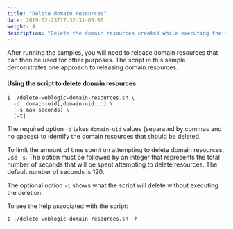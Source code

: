 ```yaml
---
title: "Delete domain resources"
date: 2019-02-23T17:32:31-05:00
weight: 4
description: "Delete the domain resources created while executing the samples."
---
```



After running the samples, you will need to release domain resources that
can then be used for other purposes. The script in this sample demonstrates one approach to releasing
domain resources.

#### Using the script to delete domain resources

```
$ ./delete-weblogic-domain-resources.sh \
  -d  domain-uid[,domain-uid...] \
  [-s max-seconds] \
  [-t]
```
The required option `-d` takes `domain-uid` values (separated
 by commas and no spaces) to identify the domain resources that should be deleted.

To limit the amount of time spent on attempting to delete domain resources, use `-s`.
The option must be followed by an integer that represents the total number of seconds
that will be spent attempting to delete resources. The default number of seconds is 120.

The optional option `-t` shows what the script will delete without executing the deletion.

To see the help associated with the script:
```
$ ./delete-weblogic-domain-resources.sh -h
```

